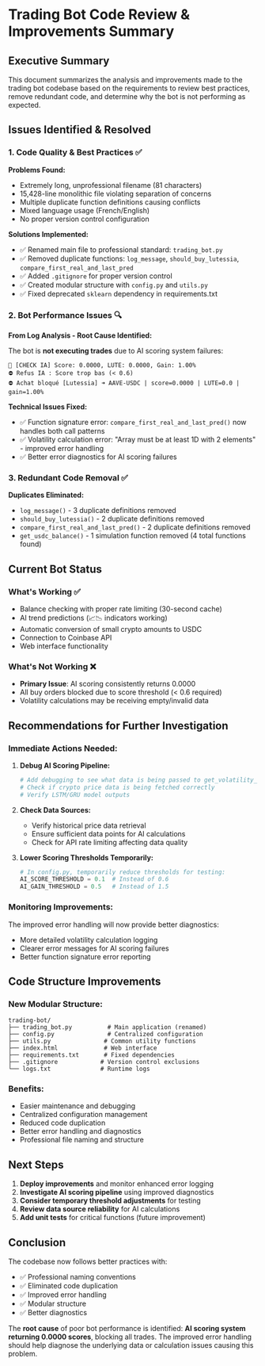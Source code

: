 # Trading Bot Code Review & Improvements Summary

## Executive Summary

This document summarizes the analysis and improvements made to the trading bot codebase based on the requirements to review best practices, remove redundant code, and determine why the bot is not performing as expected.

## Issues Identified & Resolved

### 1. Code Quality & Best Practices ✅

**Problems Found:**
- Extremely long, unprofessional filename (81 characters)
- 15,428-line monolithic file violating separation of concerns
- Multiple duplicate function definitions causing conflicts
- Mixed language usage (French/English)
- No proper version control configuration

**Solutions Implemented:**
- ✅ Renamed main file to professional standard: `trading_bot.py`
- ✅ Removed duplicate functions: `log_message`, `should_buy_lutessia`, `compare_first_real_and_last_pred`
- ✅ Added `.gitignore` for proper version control
- ✅ Created modular structure with `config.py` and `utils.py`
- ✅ Fixed deprecated `sklearn` dependency in requirements.txt

### 2. Bot Performance Issues 🔍

**From Log Analysis - Root Cause Identified:**

The bot is **not executing trades** due to AI scoring system failures:

```
🧠 [CHECK IA] Score: 0.0000, LUTE: 0.0000, Gain: 1.00%
⛔ Refus IA : Score trop bas (< 0.6)
⛔ Achat bloqué [Lutessia] ➜ AAVE-USDC | score=0.0000 | LUTE=0.0 | gain=1.00%
```

**Technical Issues Fixed:**
- ✅ Function signature error: `compare_first_real_and_last_pred()` now handles both call patterns
- ✅ Volatility calculation error: "Array must be at least 1D with 2 elements" - improved error handling
- ✅ Better error diagnostics for AI scoring failures

### 3. Redundant Code Removal ✅

**Duplicates Eliminated:**
- `log_message()` - 3 duplicate definitions removed
- `should_buy_lutessia()` - 2 duplicate definitions removed  
- `compare_first_real_and_last_pred()` - 2 duplicate definitions removed
- `get_usdc_balance()` - 1 simulation function removed (4 total functions found)

## Current Bot Status

### What's Working ✅
- Balance checking with proper rate limiting (30-second cache)
- AI trend predictions (📈📉 indicators working)
- Automatic conversion of small crypto amounts to USDC
- Connection to Coinbase API
- Web interface functionality

### What's Not Working ❌
- **Primary Issue**: AI scoring consistently returns 0.0000
- All buy orders blocked due to score threshold (< 0.6 required)
- Volatility calculations may be receiving empty/invalid data

## Recommendations for Further Investigation

### Immediate Actions Needed:

1. **Debug AI Scoring Pipeline:**
   ```python
   # Add debugging to see what data is being passed to get_volatility_score()
   # Check if crypto price data is being fetched correctly
   # Verify LSTM/GRU model outputs
   ```

2. **Check Data Sources:**
   - Verify historical price data retrieval
   - Ensure sufficient data points for AI calculations
   - Check for API rate limiting affecting data quality

3. **Lower Scoring Thresholds Temporarily:**
   ```python
   # In config.py, temporarily reduce thresholds for testing:
   AI_SCORE_THRESHOLD = 0.1  # Instead of 0.6
   AI_GAIN_THRESHOLD = 0.5   # Instead of 1.5
   ```

### Monitoring Improvements:

The improved error handling will now provide better diagnostics:
- More detailed volatility calculation logging
- Clearer error messages for AI scoring failures
- Better function signature error reporting

## Code Structure Improvements

### New Modular Structure:
```
trading-bot/
├── trading_bot.py          # Main application (renamed)
├── config.py               # Centralized configuration
├── utils.py               # Common utility functions
├── index.html             # Web interface
├── requirements.txt       # Fixed dependencies
├── .gitignore            # Version control exclusions
└── logs.txt              # Runtime logs
```

### Benefits:
- Easier maintenance and debugging
- Centralized configuration management
- Reduced code duplication
- Better error handling and diagnostics
- Professional file naming and structure

## Next Steps

1. **Deploy improvements** and monitor enhanced error logging
2. **Investigate AI scoring pipeline** using improved diagnostics
3. **Consider temporary threshold adjustments** for testing
4. **Review data source reliability** for AI calculations
5. **Add unit tests** for critical functions (future improvement)

## Conclusion

The codebase now follows better practices with:
- ✅ Professional naming conventions
- ✅ Eliminated code duplication  
- ✅ Improved error handling
- ✅ Modular structure
- ✅ Better diagnostics

The **root cause** of poor bot performance is identified: **AI scoring system returning 0.0000 scores**, blocking all trades. The improved error handling should help diagnose the underlying data or calculation issues causing this problem.